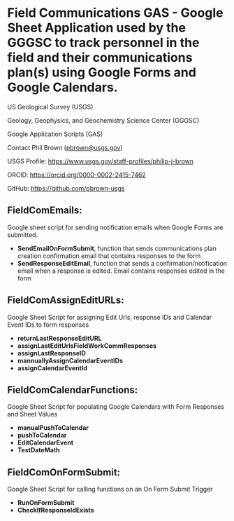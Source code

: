 # Field Communications GAS - Google Sheet Application used by the GGGSC to track personnel in the field and their communications plan(s) using Google Forms and Google Calendars.
US Geological Survey (USGS)

Geology, Geophysics, and Geochemistry Science Center (GGGSC)

Google Application Scripts (GAS)

Contact Phil Brown (pbrown@usgs.gov)

USGS Profile: https://www.usgs.gov/staff-profiles/philip-j-brown

ORCID: https://orcid.org/0000-0002-2415-7462

GitHub: https://github.com/pbrown-usgs


## FieldComEmails:

Google sheet script for sending notification emails when Google Forms are submitted.
- **SendEmailOnFormSubmit**, function that sends communications plan creation confirmation email that contains responses to the form
- **SendResponseEditEmail**, function that sends a confirmation/notification email when a response is edited.  Email contains responses edited in the form 

## FieldComAssignEditURLs:
Google Sheet Script for assigning Edit Urls, response IDs and Calendar Event IDs to form responses
- **returnLastResponseEditURL**
- **assignLastEditUrlsFieldWorkCommResponses**
- **assignLastResponseID**
- **mannuallyAssignCalendarEventIDs**
- **assignCalendarEventId**

## FieldComCalendarFunctions:
Google Sheet Script for populating Google Calendars with Form Responses and Sheet Values
- **manualPushToCalendar**
- **pushToCalendar**
- **EditCalendarEvent**
- **TestDateMath**

## FieldComOnFormSubmit:
Google Sheet Script for calling functions on an On Form Submit Trigger
- **RunOnFormSubmit**
- **CheckIfResponseIdExists**
